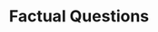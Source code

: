 ---
word: "true"

types: "word"

title: "Factual Questions"

categories: ['']

tags: ['Factual', 'Questions']

arabic: 'أسئلة محددة اﻹجابة'
arabic2: 'أسئلة واقعية'

arexps: []

enwords: ['Factual Questions']

enexps: []

arlexicons: 'س'

enlexicons: 'F'

authors: ['Ruqayya Roshdy']

translators: ['X']

citations: 'تطبيقات أساسية في المعالجة الآلية للغة العربية'

sources: 'مركز الملك عبدالله بن عبدالعزيز الدولي لخدمة اللغة العربية'

slug: ""
---